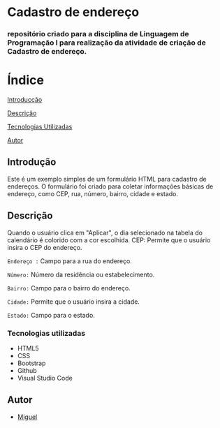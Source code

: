 
# Cadastro de endereço

<h3>repositório criado para a disciplina de Linguagem de Programação I para realização da atividade de criação de Cadastro de endereço.</h3>

# Índice
[Introducção](#introduc%C3%A7%C3%A3o)

[Descrição](#descri%C3%A7%C3%A3o) 

[Tecnologias Utilizadas](#tecnologias-utilizadas)  
  
[Autor](https://github.com/miguelitto16/Calendario#autor)  
## Introdução
Este é um exemplo simples de um formulário HTML para cadastro de endereços. O formulário foi criado para coletar informações básicas de endereço, como CEP, rua, número, bairro, cidade e estado.
## Descrição
Quando o usuário clica em "Aplicar", o dia selecionado na tabela do calendário é colorido com a cor escolhida.
CEP: Permite que o usuário insira o CEP do endereço.

`Endereço :` Campo para a rua do endereço.

`Número:` Número da residência ou estabelecimento.

`Bairro:` Campo para o bairro do endereço.

`Cidade:` Permite que o usuário insira a cidade.

`Estado:` Campo para o estado.

### Tecnologias utilizadas

* HTML5
* CSS
* Bootstrap
* Github
* Visual Studio Code


## Autor

* [Miguel](https://github.com/miguelitto16)